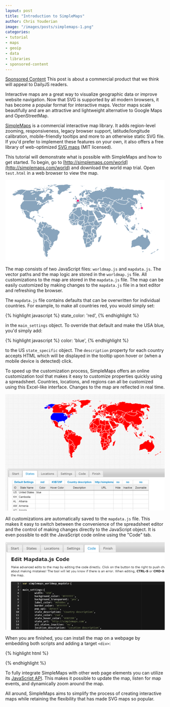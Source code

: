 ```yaml
---
layout: post
title: "Introduction to SimpleMaps"
author: Chris Youderian
image: "/images/posts/simplemaps-1.png"
categories:
- tutorial
- maps
- geoip
- data
- libraries
- sponsored-content
---
```


<div class="sponsored-content">
  <p><a class="label" href="/sponsored-content.html">Sponsored Content</a> This post is about a commercial product that we think will appeal to DailyJS readers.</p>
</div>

Interactive maps are a great way to visualize geographic data or improve website navigation.  Now that SVG is supported by all modern browsers, it has become a popular format for interactive maps.  Vector maps scale beautifully and are an attractive and lightweight alternative to Google Maps and OpenStreetMap.

[SimpleMaps](http://simplemaps.com) is a commercial interactive map library.  It adds region-level zooming, responsiveness, legacy browser support, latitude/longitude calibration, mobile-friendly tooltips and more to an otherwise static SVG file.  If you'd prefer to implement these features on your own, it also offers a free library of web-optimized [SVG maps](http://simplemaps.com/resources/svg-maps) (MIT licensed).

This tutorial will demonstrate what is possible with SimpleMaps and how to get started. To begin, go to [http://simplemaps.com/world](http://simplemaps.com/world) and download the world map trial.  Open `test.html` in a web browser to view the map.

![Initial](/images/posts/simplemaps-1.png)

The map consists of two JavaScript files:  `worldmap.js` and `mapdata.js`.  The vector paths and the map logic are stored in the `worldmap.js` file.  All customizations to the map are stored in the `mapdata.js` file.  The map can be easily customized by making changes to the `mapdata.js` file in a text editor and refreshing the browser.  

The `mapdata.js` file contains defaults that can be overwritten for individual countries.  For example, to make all countries red, you would simply set:

{% highlight javascript %}
state_color: 'red',
{% endhighlight %}

in the `main_settings` object.  To override that default and make the USA blue, you'd simply add:

{% highlight javascript %}
color: 'blue',
{% endhighlight %}

to the US `state_specific` object. The `description` property for each country accepts HTML which will be displayed in the tooltip upon hover or (when a mobile device is detected) click.

To speed up the customization process, SimpleMaps offers an online customization tool that makes it easy to customize properties quickly using a spreadsheet.  Countries, locations, and regions can all be customized using this Excel-like interface.  Changes to the map are reflected in real time.

![Customization](/images/posts/simplemaps-2.png)

All customizations are automatically saved to the `mapdata.js` file.  This makes it easy to switch between the convenience of the spreadsheet editor and the control of making changes directly to the JavaScript object.  It is even possible to edit the JavaScript code online using the "Code" tab.

![Code](/images/posts/simplemaps-3.png)

When you are finished, you can install the map on a webpage by embedding both scripts and adding a target `<div>`:

{% highlight html %}
<script type="text/javascript" src="mapdata.js"></script>
<script type="text/javascript" src="worldmap.js"></script> 
<div id="map"></div>
{% endhighlight %}

To fully integrate SimpleMaps with other web page elements you can utilize its [JavaScript API](http://simplemaps.com/docs/api).  This makes it possible to update the map, listen for map events, and dynamically zoom around the map.

All around, SimpleMaps aims to simplify the process of creating interactive maps while retaining the flexibility that has made SVG maps so popular.
